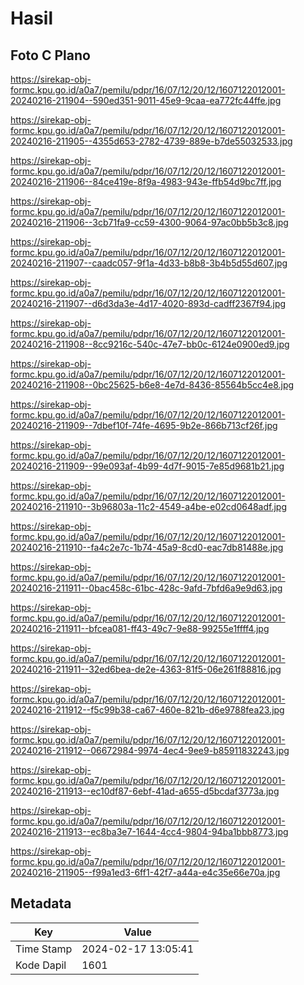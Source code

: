 # Hasil

## Foto C Plano

https://sirekap-obj-formc.kpu.go.id/a0a7/pemilu/pdpr/16/07/12/20/12/1607122012001-20240216-211904--590ed351-9011-45e9-9caa-ea772fc44ffe.jpg

https://sirekap-obj-formc.kpu.go.id/a0a7/pemilu/pdpr/16/07/12/20/12/1607122012001-20240216-211905--4355d653-2782-4739-889e-b7de55032533.jpg

https://sirekap-obj-formc.kpu.go.id/a0a7/pemilu/pdpr/16/07/12/20/12/1607122012001-20240216-211906--84ce419e-8f9a-4983-943e-ffb54d9bc7ff.jpg

https://sirekap-obj-formc.kpu.go.id/a0a7/pemilu/pdpr/16/07/12/20/12/1607122012001-20240216-211906--3cb71fa9-cc59-4300-9064-97ac0bb5b3c8.jpg

https://sirekap-obj-formc.kpu.go.id/a0a7/pemilu/pdpr/16/07/12/20/12/1607122012001-20240216-211907--caadc057-9f1a-4d33-b8b8-3b4b5d55d607.jpg

https://sirekap-obj-formc.kpu.go.id/a0a7/pemilu/pdpr/16/07/12/20/12/1607122012001-20240216-211907--d6d3da3e-4d17-4020-893d-cadff2367f94.jpg

https://sirekap-obj-formc.kpu.go.id/a0a7/pemilu/pdpr/16/07/12/20/12/1607122012001-20240216-211908--8cc9216c-540c-47e7-bb0c-6124e0900ed9.jpg

https://sirekap-obj-formc.kpu.go.id/a0a7/pemilu/pdpr/16/07/12/20/12/1607122012001-20240216-211908--0bc25625-b6e8-4e7d-8436-85564b5cc4e8.jpg

https://sirekap-obj-formc.kpu.go.id/a0a7/pemilu/pdpr/16/07/12/20/12/1607122012001-20240216-211909--7dbef10f-74fe-4695-9b2e-866b713cf26f.jpg

https://sirekap-obj-formc.kpu.go.id/a0a7/pemilu/pdpr/16/07/12/20/12/1607122012001-20240216-211909--99e093af-4b99-4d7f-9015-7e85d9681b21.jpg

https://sirekap-obj-formc.kpu.go.id/a0a7/pemilu/pdpr/16/07/12/20/12/1607122012001-20240216-211910--3b96803a-11c2-4549-a4be-e02cd0648adf.jpg

https://sirekap-obj-formc.kpu.go.id/a0a7/pemilu/pdpr/16/07/12/20/12/1607122012001-20240216-211910--fa4c2e7c-1b74-45a9-8cd0-eac7db81488e.jpg

https://sirekap-obj-formc.kpu.go.id/a0a7/pemilu/pdpr/16/07/12/20/12/1607122012001-20240216-211911--0bac458c-61bc-428c-9afd-7bfd6a9e9d63.jpg

https://sirekap-obj-formc.kpu.go.id/a0a7/pemilu/pdpr/16/07/12/20/12/1607122012001-20240216-211911--bfcea081-ff43-49c7-9e88-99255e1ffff4.jpg

https://sirekap-obj-formc.kpu.go.id/a0a7/pemilu/pdpr/16/07/12/20/12/1607122012001-20240216-211911--32ed6bea-de2e-4363-81f5-06e261f88816.jpg

https://sirekap-obj-formc.kpu.go.id/a0a7/pemilu/pdpr/16/07/12/20/12/1607122012001-20240216-211912--f5c99b38-ca67-460e-821b-d6e9788fea23.jpg

https://sirekap-obj-formc.kpu.go.id/a0a7/pemilu/pdpr/16/07/12/20/12/1607122012001-20240216-211912--06672984-9974-4ec4-9ee9-b85911832243.jpg

https://sirekap-obj-formc.kpu.go.id/a0a7/pemilu/pdpr/16/07/12/20/12/1607122012001-20240216-211913--ec10df87-6ebf-41ad-a655-d5bcdaf3773a.jpg

https://sirekap-obj-formc.kpu.go.id/a0a7/pemilu/pdpr/16/07/12/20/12/1607122012001-20240216-211913--ec8ba3e7-1644-4cc4-9804-94ba1bbb8773.jpg

https://sirekap-obj-formc.kpu.go.id/a0a7/pemilu/pdpr/16/07/12/20/12/1607122012001-20240216-211905--f99a1ed3-6ff1-42f7-a44a-e4c35e66e70a.jpg


## Metadata

| Key        | Value               |
| ---------- | ------------------- |
| Time Stamp | 2024-02-17 13:05:41 |
| Kode Dapil | 1601                |



